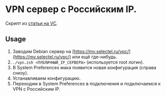 # VPN сервер с Российским IP.

Скрипт из [статьи на VC](https://vc.ru/dev/66942-sozdaem-svoy-vpn-server-poshagovaya-instrukciya).

## Usage

1. Заводим Debian сервер на [https://my.selectel.ru/vpc/](https://my.selectel.ru/vpc/) или ещё где-нибудь.
2. `./vpn.zsh <ПУБЛИЧНЫЙ_IP_СЕРВЕРА>` (используется root логин).
3. В System Preferences мака появится новая конфигурация (справа снизу).
4. Устанавливаем конфигурацию.
5. Переходим в System Preferences в подключения и подключаемся к VPN c Российским IP.


